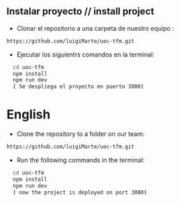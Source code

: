 


## Instalar proyecto // install project
 
- Clonar el repositorio a una carpeta de nuestro equipo :
  
```sh
https://github.com/luigiMarte/uoc-tfm.git
```
- Ejecutar los siguientrs comandos en la terminal:

```sh
  cd uoc-tfm
  npm install
  npm run dev 
  ( Se despliega el proyecto en puerto 3000)
```


# English

- Clone the repository to a folder on our team:

```sh
https://github.com/luigiMarte/uoc-tfm.git
```
- Run the following commands in the terminal:

```sh
  cd uoc-tfm
  npm install
  npm run dev 
  ( now the project is deployed on port 3000)
```

